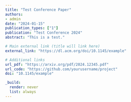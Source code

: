 ```yaml
---
title: "Test Conference Paper"
authors:
- admin
date: "2024-01-15"
publication_types: ["1"]
publication: "Test Conference 2024"
abstract: "This is a test."

# Main external link (title will link here)
external_link: "https://dl.acm.org/doi/10.1145/example"

# Additional links
url_pdf: "https://arxiv.org/pdf/2024.12345.pdf"
url_code: "https://github.com/yourusername/project"
doi: "10.1145/example"

_build:
  render: never
  list: always
---
```

